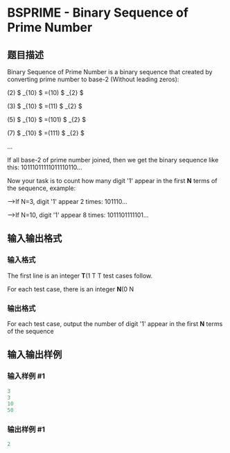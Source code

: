 # BSPRIME - Binary Sequence of Prime Number

## 题目描述

Binary Sequence of Prime Number is a binary sequence that created by converting prime number to base-2 (Without leading zeros):

(2) $ _{10} $ =(10) $ _{2} $

(3) $ _{10} $ =(11) $ _{2} $

(5) $ _{10} $ =(101) $ _{2} $

(7) $ _{10} $ =(111) $ _{2} $

...

If all base-2 of prime number joined, then we get the binary sequence like this: 10111011111011110110...

Now your task is to count how many digit '1' appear in the first **N** terms of the sequence, example:

\-->If N=3, digit '1' appear 2 times: 101110...

\-->If N=10, digit '1' appear 8 times: 1011101111101...

## 输入输出格式

### 输入格式

The first line is an integer **T**(1 T T test cases follow.

For each test case, there is an integer **N**(0 N

### 输出格式

For each test case, output the number of digit '1' appear in the first **N** terms of the sequence

## 输入输出样例

### 输入样例 #1

```cpp
3
3
10
50
```


### 输出样例 #1

```cpp
2
```



